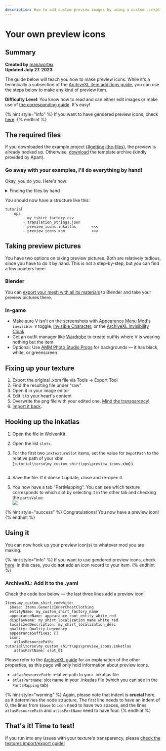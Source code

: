 ```yaml
---
description: How to add custom preview images by using a custom .inkatlas file
---
```


# Your own preview icons

## Summary

**Created by** [manavortex](http://127.0.0.1:5000/u/NfZBoxGegfUqB33J9HXuCs6PVaC3 "mention")\
**Updated July 27. 2023**

The guide below will teach you how to make preview icons. While it's a technically a subsection of the [ArchiveXL item additions guide](../../items-equipment/adding-new-items/), you can use the steps below to make any kind of preview item.

**Difficulty Level**: You know how to read and can either edit images or make use of [the corresponding guide](../../textures-and-luts/images-importing-editing-exporting.md). It's easy!

{% hint style="info" %}
If you want to have gendered preview icons, check [here](gendered-preview-icons.md).
{% endhint %}

## The required files

If you downloaded the example project ([#getting-the-files](../../photo-mode/archivexl-adding-photo-mode-poses.md#getting-the-files "mention")), the preview is already hooked up. Otherwise, [download](https://www.mediafire.com/file/3slvnkhjbz0jt65/inkatlas\_templates\_apart\_v1.zip/file) the template archive (kindly provided by Apart).

### Go away with your examples, I'll do everything by hand!

Okay, you do you. Here's how:

<details>

<summary>Finding the files by hand</summary>

1. search in Wolvenkit for `icons > .inkatlas`
2. Pick one of CDPR's icon files (look inside first, you want the right format) and add it to your project
3. Right-click on the file in the asset browser and select "`find used files`"
4. Find the `.xbm` file and add it to your project as well
5. **Move** both of these files to your custom folder, as you don't want to overwrite game default icons
6. Optionally: Re-name them. This guide assumes that they're named `preview_icons.inkatlas` and `preview_icons.xbm`

</details>

You should now have a structure like this:&#x20;

```
tutorial  
	ops		   
      	- my_tshirt_factory.csv 
      	- translation_strings.json  
      	- preview_icons.inkatlas       <<<  
      	- preview_icons.xbm            <<<  
```

## Taking preview pictures

You have two options on taking preview pictures. Both are relatively tedious, since you have to do it by hand. This is not a step-by-step, but you can find a few pointers here:

### Blender

You can [export your mesh with all its materials](../../../3d-modelling/exporting-and-importing-meshes/#gltf-binary-.glb) to Blender and take your preview pictures there.

### In-game

* Make sure V isn't on the screenshots with [Appearance Menu Mod](https://www.nexusmods.com/cyberpunk2077/mods/790)'s `invisible V` toggle, [Invisible Character](https://www.nexusmods.com/cyberpunk2077/mods/6449), or the [ArchiveXL Invisibility Cloak](https://www.nexusmods.com/cyberpunk2077/mods/8412)
* Get an outfit manager like [Wardrobe](https://www.nexusmods.com/cyberpunk2077/mods/2176?tab=files\&file\_id=32757\&nmm=1) to create outfits where V is wearing nothing but the item
* Optional: Use [AMM Photo Studio Props](https://www.nexusmods.com/cyberpunk2077/mods/7436) for backgrounds — it has black, white, or greenscreen

## Fixing up your texture

1. Export the original .xbm file via Tools -> Export Tool
2. Find the resulting file under "raw"&#x20;
3. Open it in your image editor
4. Edit it to your heart's content
5. Overwrite the png file with your edited one. [Mind the transparency](../../textures-and-luts/images-importing-editing-exporting.md#editing-a-texture)!
6. [Import it back](../../textures-and-luts/images-importing-editing-exporting.md#importing-a-texture).

## Hooking up the inkatlas

1. Open the file in WolvenKit.
2. Open the list `slots`.
3.  For the first two `inkTextureSlot` items, set the value for `DepotPath` to the relative path of your xbm (`tutorial\torso\my_custom_shirt\ops\preview_icons.xbm`):\


    <figure><img src="https://camo.githubusercontent.com/de75d2fe693670acc81643404a2692f00e035694a7ea9f5a5a01949c87162c0e/68747470733a2f2f692e696d6775722e636f6d2f655953666c46472e706e67" alt=""><figcaption></figcaption></figure>
4. Save the file. If it doesn't update, close and re-open it.
5. You now have a tab "PartMapping". You can see which texture corresponds to which slot by selecting it in the other tab and checking the `partsValue`:\
   [![](https://camo.githubusercontent.com/ebb4bfd08e046d42e7af459b4037371907951856ccbe8eafaabd7610955bd46b/68747470733a2f2f692e696d6775722e636f6d2f5370494d4f306c2e706e67)](https://camo.githubusercontent.com/ebb4bfd08e046d42e7af459b4037371907951856ccbe8eafaabd7610955bd46b/68747470733a2f2f692e696d6775722e636f6d2f5370494d4f306c2e706e67)

{% hint style="success" %}
Congratulations! You now have a preview icon!
{% endhint %}

## Using it

You can now hook up your preview icon(s) to whatever mod you are making.&#x20;

{% hint style="info" %}
If you want to use gendered preview icons, check [here](gendered-preview-icons.md). In this case, you do **not** add an icon record to your item.
{% endhint %}

### ArchiveXL: Add it to the .yaml

Check the code box below — the last three lines add a preview icon.

```
Items.my_custom_shirt_redwhite:
  $base: Items.GenericInnerChestClothing
  entityName: my_custom_shirt_factory_name
  appearanceName: appearance_root_entity_white_red
  displayName: my_shirt_localization_name_white_red
  localizedDescription: my_shirt_localization_desc
  quality: Quality.Legendary
  appearanceSuffixes: []
  icon:
    atlasResourcePath: tutorial\torso\my_custom_shirt\ops\preview_icons.inkatlas
    atlasPartName: slot_01
```

Please refer to the [ArchiveXL guide](../../photo-mode/archivexl-adding-photo-mode-poses.md) for an explanation of the other properties, as this page will only hold information about preview icons.

* `atlasResourcePath`: relative path to your .inkatlas file
* `atlasPartName`: slot name in your .inkatlas file (which you can see in the `PartsMapping` tab)

{% hint style="warning" %}
Again, please note that indent is **crucial** here, as it determines the node structure. The first line needs to have an indent of 0, the lines from `$base` to `icon` need to have two spaces, and the lines `atlasResourcePath` and `atlasPartName` need to have four.
{% endhint %}

## That's it! Time to test!

If you run into any issues with your texture's transparency, please [check the textures import/export guide!](../../textures-and-luts/images-importing-editing-exporting.md)
